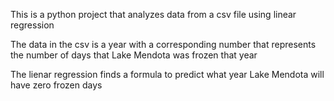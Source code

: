 This is a python project that analyzes data from a csv file using linear regression

The data in the csv is a year with a corresponding number that represents the number of days that Lake Mendota was frozen that year

The lienar regression finds a formula to predict what year Lake Mendota will have zero frozen days
